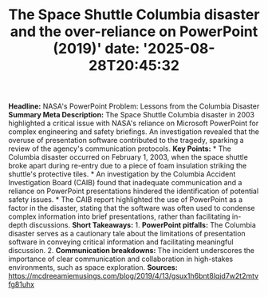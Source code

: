 ﻿---
title: "The Space Shuttle Columbia disaster and the over-reliance on PowerPoint (2019)'
date: '2025-08-28T20:45:32"
category: "Markets"
summary: ""
slug: "the space shuttle columbia disaster and the overreliance on "
source_urls:
  - "https://mcdreeamiemusings.com/blog/2019/4/13/gsux1h6bnt8lqjd7w2t2mtvfg81uhx"
seo:
  title: "The Space Shuttle Columbia disaster and the over-reliance on PowerPoint (2019) | Hash n Hedge'
  description: '"
  keywords: ["news", "markets", "brief"]
---
**Headline:** NASA's PowerPoint Problem: Lessons from the Columbia Disaster  **Summary Meta Description:** The Space Shuttle Columbia disaster in 2003 highlighted a critical issue with NASA's reliance on Microsoft PowerPoint for complex engineering and safety briefings. An investigation revealed that the overuse of presentation software contributed to the tragedy, sparking a review of the agency's communication protocols.  **Key Points:**  * The Columbia disaster occurred on February 1, 2003, when the space shuttle broke apart during re-entry due to a piece of foam insulation striking the shuttle's protective tiles. * An investigation by the Columbia Accident Investigation Board (CAIB) found that inadequate communication and a reliance on PowerPoint presentations hindered the identification of potential safety issues. * The CAIB report highlighted the use of PowerPoint as a factor in the disaster, stating that the software was often used to condense complex information into brief presentations, rather than facilitating in-depth discussions.  **Short Takeaways:**  1. **PowerPoint pitfalls:** The Columbia disaster serves as a cautionary tale about the limitations of presentation software in conveying critical information and facilitating meaningful discussion. 2. **Communication breakdowns:** The incident underscores the importance of clear communication and collaboration in high-stakes environments, such as space exploration.  **Sources:** https://mcdreeamiemusings.com/blog/2019/4/13/gsux1h6bnt8lqjd7w2t2mtvfg81uhx 
